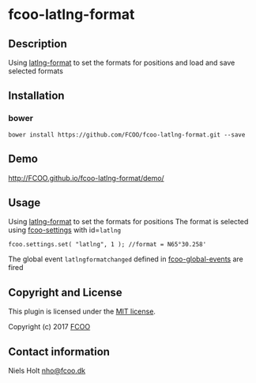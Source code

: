 # fcoo-latlng-format
>


## Description
Using [latlng-format](https://github.com/FCOO/latlng-format) to set the formats for positions and load and save selected formats

## Installation
### bower
`bower install https://github.com/FCOO/fcoo-latlng-format.git --save`

## Demo
http://FCOO.github.io/fcoo-latlng-format/demo/ 

## Usage

Using [latlng-format](https://github.com/FCOO/latlng-format) to set the formats for positions 
The format is selected using [fcoo-settings](https://github.com/FCOO/fcoo-settings) with id=`latlng`
    
    fcoo.settings.set( "latlng", 1 ); //format = N65°30.258'
The global event `latlngformatchanged` defined in [fcoo-global-events](https://github.com/FCOO/fcoo-global-events) are fired



## Copyright and License
This plugin is licensed under the [MIT license](https://github.com/FCOO/fcoo-latlng-format/LICENSE).

Copyright (c) 2017 [FCOO](https://github.com/FCOO)

## Contact information

Niels Holt nho@fcoo.dk

